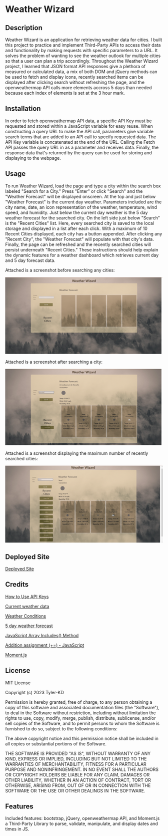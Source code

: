 # Weather Wizard

## Description

Weather Wizard is an application for retrieving weather data for cities.  I built this project to practice and implement Third-Party APIs to access their data and functionality by making requests with specific parameters to a URL.  It solves the problem of wanting to see the weather outlook for multiple cities so that a user can plan a trip accordingly.  Throughout the Weather Wizard project, I learned that JSON format API responses give a plethora of measured or calculated data, a mix of both DOM and jQuery methods can be used to fetch and display icons, recently searched items can be displayed after clicking search without refreshing the page, and the openweathermap API calls more elements accross 5 days than needed because each index of elements is set at the 3 hour mark.  

## Installation

In order to fetch openweathermap API data, a specific API Key must be requested and stored within a JavaScript variable for easy reuse.  When constructing a query URL to make the API call, parameters give variable search terms that are added to an API call to specify requested data.  The API Key variable is concatenated at the end of the URL.  Calling the Fetch API passes the query URL in as a parameter and receives data.  Finally, the response data that's returned by the query can be used for storing and displaying to the webpage.

## Usage

To run Weather Wizard, load the page and type a city within the search box labeled "Search for a City."  Press "Enter" or click "Search" and the "Weather Forecast" will be displayed onscreen.  At the top and just below "Weather Forecast" is the current day weather.  Parameters included are the city name, date, an icon representation of the weather, temperature, wind speed, and humidity.  Just below the current day weather is the 5 day weather forecast for the searched city.  On the left side just below "Search" is the "Recent Cities" list.  Here, every searched city is saved to the local storage and displayed in a list after each click.  With a maximum of 10 Recent Cities displayed, each city has a button appended.  After clicking any "Recent City", the "Weather Forecast" will populate with that city's data.  Finally, the page can be refreshed and the recently searched cities will persist underneath "Recent Cities."  These instructions should help explain the dynamic features for a weather dashboard which retrieves current day and 5 day forecast data.

Attached is a screenshot before searching any cities:

![Before Search Screenshot](./assets/images/WeatherWizardBeforeSearch.png)

Attached is a screenshot after searching a city:

![After Search Screenshot](./assets/images/WeatherWizardAfterSearch.png)

Attached is a screenshot displaying the maximum number of recently searched cities:

![Recently Searched Cities](./assets/images/WeatherWizardRecentlySearched.png)

## Deployed Site

[Deployed Site](https://tyler-kd.github.io/Weather-Wizard/)

## Credits

[How to Use API Keys](https://coding-boot-camp.github.io/full-stack/apis/how-to-use-api-keys)

[Current weather data](https://openweathermap.org/current#name)

[Weather Conditions](https://openweathermap.org/weather-conditions)

[5 day weather forecast](https://openweathermap.org/forecast5#name5)

[JavaScript Array Includes() Method](https://www.w3schools.com/jsref/jsref_includes_array.asp)

[Addition assignment (+=) - JavaScript](https://developer.mozilla.org/en-US/docs/Web/JavaScript/Reference/Operators/Addition_assignment)

[Moment.js](https://momentjs.com/)

## License

MIT License

Copyright (c) 2023 Tyler-KD

Permission is hereby granted, free of charge, to any person obtaining a copy of this software and associated documentation files (the "Software"), to deal in the Software without restriction, including without limitation the rights to use, copy, modify, merge, publish, distribute, sublicense, and/or sell copies of the Software, and to permit persons to whom the Software is furnished to do so, subject to the following conditions:

The above copyright notice and this permission notice shall be included in all copies or substantial portions of the Software.

THE SOFTWARE IS PROVIDED "AS IS", WITHOUT WARRANTY OF ANY KIND, EXPRESS OR IMPLIED, INCLUDING BUT NOT LIMITED TO THE WARRANTIES OF MERCHANTABILITY, FITNESS FOR A PARTICULAR PURPOSE AND NONINFRINGEMENT. IN NO EVENT SHALL THE AUTHORS OR COPYRIGHT HOLDERS BE LIABLE FOR ANY CLAIM, DAMAGES OR OTHER LIABILITY, WHETHER IN AN ACTION OF CONTRACT, TORT OR OTHERWISE, ARISING FROM, OUT OF OR IN CONNECTION WITH THE SOFTWARE OR THE USE OR OTHER DEALINGS IN THE SOFTWARE.

## Features

Included features: bootstrap, jQuery, openweathermap API, and Moment.js a Third-Party Library to parse, validate, manipulate, and display dates and times in JS.